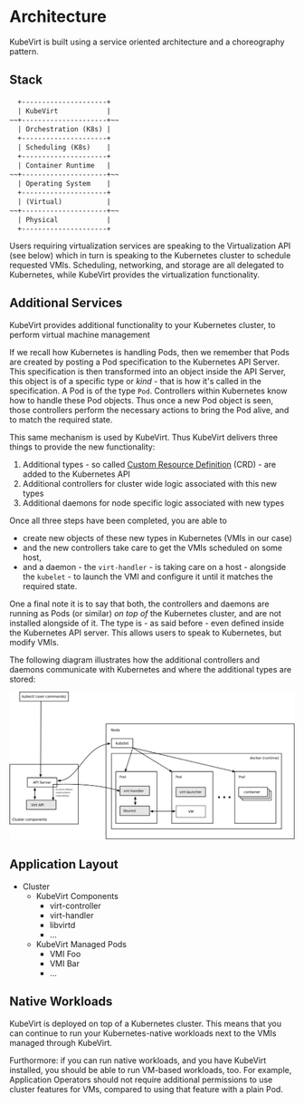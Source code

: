 # Architecture

KubeVirt is built using a service oriented architecture and a choreography
pattern.

## Stack


      +---------------------+
      | KubeVirt            |
    ~~+---------------------+~~
      | Orchestration (K8s) |
      +---------------------+
      | Scheduling (K8s)    |
      +---------------------+
      | Container Runtime   |
    ~~+---------------------+~~
      | Operating System    |
      +---------------------+
      | (Virtual)           |
    ~~+---------------------+~~
      | Physical            |
      +---------------------+

Users requiring virtualization services are speaking to the Virtualization API
(see below) which in turn is speaking to the Kubernetes cluster to schedule
requested VMIs. Scheduling, networking, and storage are all delegated to
Kubernetes, while KubeVirt provides the virtualization functionality.


## Additional Services

KubeVirt provides additional functionality to your Kubernetes cluster,
to perform virtual machine management

If we recall how Kubernetes is handling Pods, then we remember that Pods are
created by posting a Pod specification to the Kubernetes API Server.
This specification is then transformed into an object inside the API Server,
this object is of a specific type or _kind_ - that is how it's called in the
specification.
A Pod is of the type `Pod`. Controllers within Kubernetes know how to handle
these Pod objects. Thus once a new Pod object is seen, those controllers
perform the necessary actions to bring the Pod alive, and to match the
required state.

This same mechanism is used by KubeVirt. Thus KubeVirt delivers three things
to provide the new functionality:

1. Additional types - so called [Custom Resource Definition](https://kubernetes.io/docs/concepts/extend-kubernetes/api-extension/custom-resources/) (CRD) - are added to the Kubernetes API
2. Additional controllers for cluster wide logic associated with this new types
3. Additional daemons for node specific logic associated with new types

Once all three steps have been completed, you are able to

- create new objects of these new types in Kubernetes (VMIs in our
  case)
- and the new controllers take care to get the VMIs scheduled on some host,
- and a daemon - the `virt-handler` - is taking care on a host - alongside the
  `kubelet` - to launch the VMI and configure it until it matches the required
  state.

One a final note it is to say that both, the controllers and daemons are running
as Pods (or similar) _on top of_ the Kubernetes cluster, and are not installed
alongside of it. The type is - as said before - even defined inside the
Kubernetes API server. This allows users to speak to Kubernetes, but modify VMIs.

The following diagram illustrates how the additional controllers and daemons
communicate with Kubernetes and where the additional types are stored:

![Architecture diagram](architecture.png "Architecture")


## Application Layout

* Cluster
  * KubeVirt Components
    * virt-controller
    * virt-handler
    * libvirtd
    * …
  * KubeVirt Managed Pods
    * VMI Foo
    * VMI Bar
    * …

## Native Workloads

KubeVirt is deployed on top of a Kubernetes cluster.
This means that you can continue to run your Kubernetes-native workloads next
to the VMIs managed through KubeVirt.

Furthormore: if you can run native workloads, and you have KubeVirt installed,
you should be able to run VM-based workloads, too.
For example, Application Operators should not require additional permissions
to use cluster features for VMs, compared to using that feature with a plain Pod.
